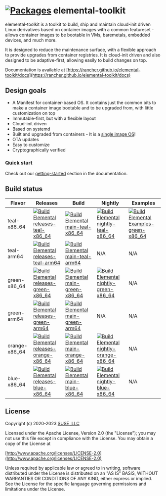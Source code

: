 # [![Packages](https://rancher-sandbox.github.io/cos-toolkit-package-browser/badge/cos-toolkit-teal.svg "List of packages")](https://rancher-sandbox.github.io/cos-toolkit-package-browser/cos-toolkit-teal) elemental-toolkit

elemental-toolkit is a toolkit to build, ship and maintain cloud-init driven Linux derivatives based on container images with a common featureset - allows container images to be bootable in VMs, baremetals, embedded devices, and much more.

It is designed to reduce the maintenance surface, with a flexible approach to provide upgrades from container registries. It is cloud-init driven and also designed to be adaptive-first, allowing easily to build changes on top.

Documentation is available at [https://rancher.github.io/elemental-toolkit/docs](https://rancher.github.io/elemental-toolkit/docs)

## Design goals

- A Manifest for container-based OS. It contains just the common bits to make a container image bootable and to be upgraded from, with little customization on top
- Immutable-first, but with a flexible layout
- Cloud-init driven
- Based on systemd
- Built and upgraded from containers - It is a [single image OS](https://quay.io/repository/costoolkit/releases-green)!
- OTA updates
- Easy to customize
- Cryptographically verified

### Quick start

Check out our [getting-started](https://rancher.github.io/elemental-toolkit/docs/getting-started/) section in the documentation.

## Build status

| Flavor        | Releases                                                                                                                                                                                                                                            | Build                                                                                                                                                                                                                                         | Nightly                                                                                                                                                                                                                                          | Examples                                                                                                                                                                                                                                        |
|---------------|-----------------------------------------------------------------------------------------------------------------------------------------------------------------------------------------------------------------------------------------------------|-----------------------------------------------------------------------------------------------------------------------------------------------------------------------------------------------------------------------------------------------|--------------------------------------------------------------------------------------------------------------------------------------------------------------------------------------------------------------------------------------------------|-------------------------------------------------------------------------------------------------------------------------------------------------------------------------------------------------------------------------------------------------|
| teal-x86_64   | [![Build Elemental releases-teal-x86_64](https://github.com/rancher/elemental-toolkit/actions/workflows/build-releases-teal-x86_64.yaml/badge.svg)](https://github.com/rancher/elemental-toolkit/actions/workflows/build-releases-teal-x86_64.yaml)       | [![Build Elemental main-teal-x86_64](https://github.com/rancher/elemental-toolkit/actions/workflows/build-main-teal-x86_64.yaml/badge.svg)](https://github.com/rancher/elemental-toolkit/actions/workflows/build-main-teal-x86_64.yaml)       | [![Build Elemental nightly-teal-x86_64](https://github.com/rancher/elemental-toolkit/actions/workflows/build-nightly-teal-x86_64.yaml/badge.svg)](https://github.com/rancher/elemental-toolkit/actions/workflows/build-nightly-teal-x86_64.yaml)       | [![Build Elemental Examples-green-x86_64](https://github.com/rancher/elemental-toolkit/actions/workflows/build-examples-teal-x86_64.yaml/badge.svg)](https://github.com/rancher/elemental-toolkit/actions/workflows/build-examples-teal-x86_64.yaml) |
| teal-arm64    | [![Build Elemental releases-teal-arm64](https://github.com/rancher/elemental-toolkit/actions/workflows/build-releases-teal-arm64.yaml/badge.svg)](https://github.com/rancher/elemental-toolkit/actions/workflows/build-releases-teal-arm64.yaml)          | [![Build Elemental main-teal-arm64](https://github.com/rancher/elemental-toolkit/actions/workflows/build-main-teal-arm64.yaml/badge.svg)](https://github.com/rancher/elemental-toolkit/actions/workflows/build-main-teal-arm64.yaml)          | N/A                                                                                                                                                                                                                                              | N/A                                                                                                                                                                                                                                             |
| green-x86_64  | [![Build Elemental releases-green-x86_64](https://github.com/rancher/elemental-toolkit/actions/workflows/build-releases-green-x86_64.yaml/badge.svg)](https://github.com/rancher/elemental-toolkit/actions/workflows/build-releases-green-x86_64.yaml)    | [![Build Elemental main-green-x86_64](https://github.com/rancher/elemental-toolkit/actions/workflows/build-main-green-x86_64.yaml/badge.svg)](https://github.com/rancher/elemental-toolkit/actions/workflows/build-main-green-x86_64.yaml)    | [![Build Elemental nightly-green-x86_64](https://github.com/rancher/elemental-toolkit/actions/workflows/build-nightly-green-x86_64.yaml/badge.svg)](https://github.com/rancher/elemental-toolkit/actions/workflows/build-nightly-green-x86_64.yaml)    | N/A                                                                                                                                                                                                                                             |
| green-arm64   | [![Build Elemental releases-green-arm64](https://github.com/rancher/elemental-toolkit/actions/workflows/build-releases-green-arm64.yaml/badge.svg)](https://github.com/rancher/elemental-toolkit/actions/workflows/build-releases-green-arm64.yaml)       | [![Build Elemental main-green-arm64](https://github.com/rancher/elemental-toolkit/actions/workflows/build-main-green-arm64.yaml/badge.svg)](https://github.com/rancher/elemental-toolkit/actions/workflows/build-main-green-arm64.yaml)       | N/A                                                                                                                                                                                                                                              | N/A                                                                                                                                                                                                                                             |
| orange-x86_64 | [![Build Elemental releases-orange-x86_64](https://github.com/rancher/elemental-toolkit/actions/workflows/build-releases-orange-x86_64.yaml/badge.svg)](https://github.com/rancher/elemental-toolkit/actions/workflows/build-releases-orange-x86_64.yaml) | [![Build Elemental main-orange-x86_64](https://github.com/rancher/elemental-toolkit/actions/workflows/build-main-orange-x86_64.yaml/badge.svg)](https://github.com/rancher/elemental-toolkit/actions/workflows/build-main-orange-x86_64.yaml) | [![Build Elemental nightly-orange-x86_64](https://github.com/rancher/elemental-toolkit/actions/workflows/build-nightly-orange-x86_64.yaml/badge.svg)](https://github.com/rancher/elemental-toolkit/actions/workflows/build-nightly-orange-x86_64.yaml) | N/A                                                                                                                                                                                                                                             |
| blue-x86_64   | [![Build Elemental releases-blue-x86_64](https://github.com/rancher/elemental-toolkit/actions/workflows/build-releases-blue-x86_64.yaml/badge.svg)](https://github.com/rancher/elemental-toolkit/actions/workflows/build-releases-blue-x86_64.yaml)       | [![Build Elemental main-blue-x86_64](https://github.com/rancher/elemental-toolkit/actions/workflows/build-main-blue-x86_64.yaml/badge.svg)](https://github.com/rancher/elemental-toolkit/actions/workflows/build-main-blue-x86_64.yaml)       | [![Build Elemental nightly-blue-x86_64](https://github.com/rancher/elemental-toolkit/actions/workflows/build-nightly-blue-x86_64.yaml/badge.svg)](https://github.com/rancher/elemental-toolkit/actions/workflows/build-nightly-blue-x86_64.yaml)       | N/A                                                                                                                                                                                                                                             |
## License

Copyright (c) 2020-2023 [SUSE, LLC](http://suse.com)

Licensed under the Apache License, Version 2.0 (the "License");
you may not use this file except in compliance with the License.
You may obtain a copy of the License at

[http://www.apache.org/licenses/LICENSE-2.0](http://www.apache.org/licenses/LICENSE-2.0)

Unless required by applicable law or agreed to in writing, software
distributed under the License is distributed on an "AS IS" BASIS,
WITHOUT WARRANTIES OR CONDITIONS OF ANY KIND, either express or implied.
See the License for the specific language governing permissions and
limitations under the License.
